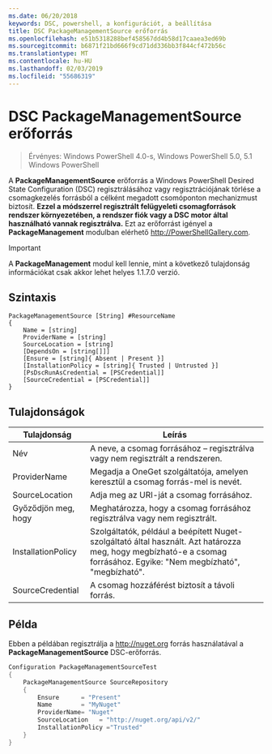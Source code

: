 ```yaml
---
ms.date: 06/20/2018
keywords: DSC, powershell, a konfigurációt, a beállítása
title: DSC PackageManagementSource erőforrás
ms.openlocfilehash: e51b5318288bef458567dd4b58d17caaea3ed69b
ms.sourcegitcommit: b6871f21bd666f9cd71dd336bb3f844cf472b56c
ms.translationtype: MT
ms.contentlocale: hu-HU
ms.lasthandoff: 02/03/2019
ms.locfileid: "55686319"
---
```

# <a name="dsc-packagemanagementsource-resource"></a>DSC PackageManagementSource erőforrás

> Érvényes: Windows PowerShell 4.0-s, Windows PowerShell 5.0, 5.1 Windows PowerShell

A **PackageManagementSource** erőforrás a Windows PowerShell Desired State Configuration (DSC) regisztrálásához vagy regisztrációjának törlése a csomagkezelés forrásból a célként megadott csomóponton mechanizmust biztosít. **Ezzel a módszerrel regisztrált felügyeleti csomagforrások rendszer környezetében, a rendszer fiók vagy a DSC motor által használható vannak regisztrálva.** Ezt az erőforrást igényel a **PackageManagement** modulban elérhető http://PowerShellGallery.com.

> [!IMPORTANT]
> A **PackageManagement** modul kell lennie, mint a következő tulajdonság információkat csak akkor lehet helyes 1.1.7.0 verzió.

## <a name="syntax"></a>Szintaxis

```
PackageManagementSource [String] #ResourceName
{
    Name = [string]
    ProviderName = [string]
    SourceLocation = [string]
    [DependsOn = [string[]]]
    [Ensure = [string]{ Absent | Present }]
    [InstallationPolicy = [string]{ Trusted | Untrusted }]
    [PsDscRunAsCredential = [PSCredential]]
    [SourceCredential = [PSCredential]]
}
```

## <a name="properties"></a>Tulajdonságok

|  Tulajdonság  |  Leírás   |
|---|---|
| Név| A neve, a csomag forrásához – regisztrálva vagy nem regisztrált a rendszeren.|
| ProviderName| Megadja a OneGet szolgáltatója, amelyen keresztül a csomag forrás-mel is nevét.|
| SourceLocation| Adja meg az URI-ját a csomag forrásához.|
| Győződjön meg, hogy| Meghatározza, hogy a csomag forrásához regisztrálva vagy nem regisztrált.|
| InstallationPolicy| Szolgáltatók, például a beépített Nuget-szolgáltató által használt. Azt határozza meg, hogy megbízható-e a csomag forrásához. Egyike: "Nem megbízható", "megbízható".|
| SourceCredential| A csomag hozzáférést biztosít a távoli forrás.|

## <a name="example"></a>Példa

Ebben a példában regisztrálja a http://nuget.org forrás használatával a **PackageManagementSource** DSC-erőforrás.

```powershell
Configuration PackageManagementSourceTest
{
    PackageManagementSource SourceRepository
    {
        Ensure      = "Present"
        Name        = "MyNuget"
        ProviderName= "Nuget"
        SourceLocation   = "http://nuget.org/api/v2/"
        InstallationPolicy ="Trusted"
    }
}
```
